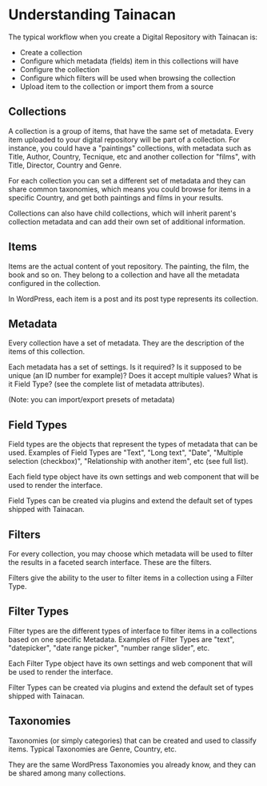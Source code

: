 # Understanding Tainacan

The typical workflow when you create a Digital Repository with Tainacan is:

* Create a collection
* Configure which metadata (fields) item in this collections will have
* Configure the collection
* Configure which filters will be used when browsing the collection
* Upload item to the collection or import them from a source

## Collections

A collection is a group of items, that have the same set of metadata. Every item uploaded to your digital repository will be part of a collection. For instance, you could have a "paintings" collections, with metadata such as Title, Author, Country, Tecnique, etc and another collection for "films", with Title, Director, Country and Genre.

For each collection you can set a different set of metadata and they can share common taxonomies, which means you could browse for items in a specific Country, and get both paintings and films in your results.

Collections can also have child collections, which will inherit parent's collection metadata and can add their own set of additional information.

## Items

Items are the actual content of yout repository. The painting, the film, the book and so on. They belong to a collection and have all the metadata configured in the collection.

In WordPress, each item is a post and its post type represents its collection.

## Metadata

Every collection have a set of metadata. They are the description of the items of this collection. 

Each metadata has a set of settings. Is it required? Is it supposed to be unique (an ID number for example)? Does it accept multiple values? What is it Field  Type? (see the complete list of metadata attributes).

(Note: you can import/export presets of metadata)

## Field Types

Field types are the objects that represent the types of metadata that can be used. Examples of Field Types are "Text", "Long text", "Date", "Multiple selection (checkbox)", "Relationship with another item", etc (see full list).

Each field type object have its own settings and web component that will be used to render the interface. 

Field Types can be created via plugins and extend the default set of types shipped with Tainacan.

## Filters

For every collection, you may choose which metadata will be used to filter the results in a faceted search interface. These are the filters.

Filters give the ability to the user to filter items in a collection using a Filter Type.

## Filter Types

Filter types are the different types of interface to filter items in a collections based on one specific Metadata. Examples of Filter Types are "text", "datepicker", "date range picker", "number range slider", etc.

Each Filter Type object have its own settings and web component that will be used to render the interface.

Filter Types can be created via plugins and extend the default set of types shipped with Tainacan. 

## Taxonomies

Taxonomies (or simply categories) that can be created and used to classify items. Typical Taxonomies are Genre, Country, etc.

They are the same WordPress Taxonomies you already know, and they can be shared among many collections.